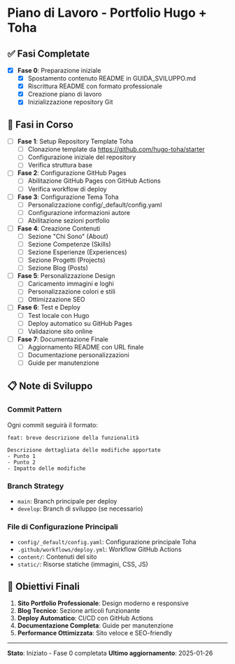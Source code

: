 # Piano di Lavoro - Portfolio Hugo + Toha

## ✅ Fasi Completate

- [x] **Fase 0**: Preparazione iniziale
  - [x] Spostamento contenuto README in GUIDA_SVILUPPO.md
  - [x] Riscrittura README con formato professionale
  - [x] Creazione piano di lavoro
  - [x] Inizializzazione repository Git

## 🔄 Fasi in Corso

- [ ] **Fase 1**: Setup Repository Template Toha
  - [ ] Clonazione template da https://github.com/hugo-toha/starter
  - [ ] Configurazione iniziale del repository
  - [ ] Verifica struttura base

- [ ] **Fase 2**: Configurazione GitHub Pages
  - [ ] Abilitazione GitHub Pages con GitHub Actions
  - [ ] Verifica workflow di deploy

- [ ] **Fase 3**: Configurazione Tema Toha
  - [ ] Personalizzazione config/_default/config.yaml
  - [ ] Configurazione informazioni autore
  - [ ] Abilitazione sezioni portfolio

- [ ] **Fase 4**: Creazione Contenuti
  - [ ] Sezione "Chi Sono" (About)
  - [ ] Sezione Competenze (Skills)
  - [ ] Sezione Esperienze (Experiences)
  - [ ] Sezione Progetti (Projects)
  - [ ] Sezione Blog (Posts)

- [ ] **Fase 5**: Personalizzazione Design
  - [ ] Caricamento immagini e loghi
  - [ ] Personalizzazione colori e stili
  - [ ] Ottimizzazione SEO

- [ ] **Fase 6**: Test e Deploy
  - [ ] Test locale con Hugo
  - [ ] Deploy automatico su GitHub Pages
  - [ ] Validazione sito online

- [ ] **Fase 7**: Documentazione Finale
  - [ ] Aggiornamento README con URL finale
  - [ ] Documentazione personalizzazioni
  - [ ] Guide per manutenzione

## 📋 Note di Sviluppo

### Commit Pattern
Ogni commit seguirà il formato:
```
feat: breve descrizione della funzionalità

Descrizione dettagliata delle modifiche apportate
- Punto 1
- Punto 2
- Impatto delle modifiche
```

### Branch Strategy
- `main`: Branch principale per deploy
- `develop`: Branch di sviluppo (se necessario)

### File di Configurazione Principali
- `config/_default/config.yaml`: Configurazione principale Toha
- `.github/workflows/deploy.yml`: Workflow GitHub Actions
- `content/`: Contenuti del sito
- `static/`: Risorse statiche (immagini, CSS, JS)

## 🎯 Obiettivi Finali

1. **Sito Portfolio Professionale**: Design moderno e responsive
2. **Blog Tecnico**: Sezione articoli funzionante
3. **Deploy Automatico**: CI/CD con GitHub Actions
4. **Documentazione Completa**: Guide per manutenzione
5. **Performance Ottimizzata**: Sito veloce e SEO-friendly

---

**Stato**: Iniziato - Fase 0 completata
**Ultimo aggiornamento**: 2025-01-26 